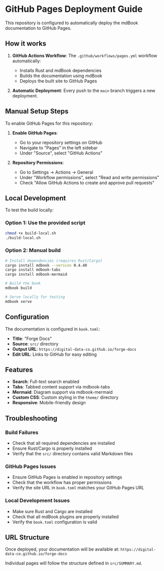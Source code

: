 # GitHub Pages Deployment Guide

This repository is configured to automatically deploy the mdBook documentation to GitHub Pages.

## How it works

1. **GitHub Actions Workflow**: The `.github/workflows/pages.yml` workflow automatically:
   - Installs Rust and mdBook dependencies
   - Builds the documentation using mdBook
   - Deploys the built site to GitHub Pages

2. **Automatic Deployment**: Every push to the `main` branch triggers a new deployment.

## Manual Setup Steps

To enable GitHub Pages for this repository:

1. **Enable GitHub Pages**:
   - Go to your repository settings on GitHub
   - Navigate to "Pages" in the left sidebar
   - Under "Source", select "GitHub Actions"

2. **Repository Permissions**:
   - Go to Settings → Actions → General
   - Under "Workflow permissions", select "Read and write permissions"
   - Check "Allow GitHub Actions to create and approve pull requests"

## Local Development

To test the build locally:

### Option 1: Use the provided script
```bash
chmod +x build-local.sh
./build-local.sh
```

### Option 2: Manual build
```bash
# Install dependencies (requires Rust/Cargo)
cargo install mdbook --version 0.4.40
cargo install mdbook-tabs
cargo install mdbook-mermaid

# Build the book
mdbook build

# Serve locally for testing
mdbook serve
```

## Configuration

The documentation is configured in `book.toml`:
- **Title**: "Forge Docs"
- **Source**: `src/` directory
- **Output URL**: `https://digital-data-co.github.io/forge-docs`
- **Edit URL**: Links to GitHub for easy editing

## Features

- **Search**: Full-text search enabled
- **Tabs**: Tabbed content support via mdbook-tabs
- **Mermaid**: Diagram support via mdbook-mermaid
- **Custom CSS**: Custom styling in the `theme/` directory
- **Responsive**: Mobile-friendly design

## Troubleshooting

### Build Failures
- Check that all required dependencies are installed
- Ensure Rust/Cargo is properly installed
- Verify that the `src/` directory contains valid Markdown files

### GitHub Pages Issues
- Ensure GitHub Pages is enabled in repository settings
- Check that the workflow has proper permissions
- Verify the site URL in `book.toml` matches your GitHub Pages URL

### Local Development Issues
- Make sure Rust and Cargo are installed
- Check that all mdBook plugins are properly installed
- Verify the `book.toml` configuration is valid

## URL Structure

Once deployed, your documentation will be available at:
`https://digital-data-co.github.io/forge-docs`

Individual pages will follow the structure defined in `src/SUMMARY.md`.
